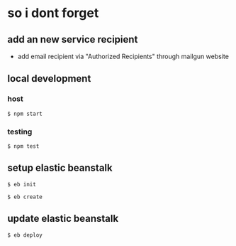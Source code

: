 # so i dont forget

## add an new service recipient

- add email recipient via "Authorized Recipients" through mailgun website

## local development

### host

```
$ npm start
```

### testing

```
$ npm test
```

## setup elastic beanstalk

```
$ eb init
```

```
$ eb create
```

## update elastic beanstalk

```
$ eb deploy
```
